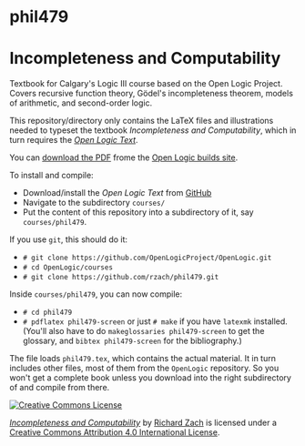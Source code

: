 # phil479
# Incompleteness and Computability

Textbook for Calgary's Logic III course based on the Open Logic
Project.  Covers recursive function theory, Gödel's incompleteness
theorem, models of arithmetic, and second-order logic.

This repository/directory only contains the LaTeX files and
illustrations needed to typeset the textbook _Incompleteness
and Computability_, which in turn requires the _[Open Logic
Text](http://github.com/OpenLogicProject/OpenLogic/)_.

You can [download the
PDF](http://builds.openlogicproject.org/courses/phil479-screen.pdf)
frome the [Open Logic builds
site](http://builds.openlogicproject.org/).

To install and compile:

- Download/install the _Open Logic Text_ from
  [GitHub](http://github.com/OpenLogicProject/OpenLogic/)
- Navigate to the subdirectory `courses/`
- Put the content of this repository into a subdirectory of it, say
  `courses/phil479`.

If you use `git`, this should do it:

- `# git clone https://github.com/OpenLogicProject/OpenLogic.git`
- `# cd OpenLogic/courses`
- `# git clone https://github.com/rzach/phil479.git`

Inside `courses/phil479`, you can now compile:

- `# cd phil479`
- `# pdflatex phil479-screen` or just `# make` if you have `latexmk`
  installed. (You'll also have to do `makeglossaries phil479-screen`
  to get the glossary, and `bibtex phil479-screen` for the
  bibliography.)

The file loads `phil479.tex`, which contains the actual material. It
in turn includes other files, most of them from the `OpenLogic`
repository. So you won't get a complete book unless you download into
the right subdirectory of and compile from there.

[![Creative Commons License](http://mirrors.creativecommons.org/presskit/buttons/88x31/png/by.png)](http://creativecommons.org/licenses/by/4.0/) 

_[Incompleteness and
Computability](https://github.com/rzach/phil479/)_ by [Richard
Zach](http://richardzach.org/) is licensed under a [Creative Commons
Attribution 4.0 International
License](http://creativecommons.org/licenses/by/4.0/).
